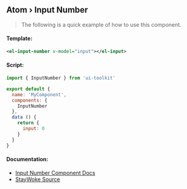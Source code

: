 Atom › Input Number
---
> The following is a quick example of how to use this component.


#### Template:

```xml
<el-input-number v-model="input"></el-input>
```


#### Script:
```js
import { InputNumber } from 'ui-toolkit'

export default {
  name: 'MyComponent',
  components: {
    InputNumber
  },
  data () {
    return {
      input: 0
    }
  }
}
```


#### Documentation:

* [Input Number Component Docs](https://element.eleme.io/#/en-US/component/input-number)
* [StayWoke Source](https://github.com/staywoke/ui-toolkit/tree/master/src/components/atoms/input-number)
